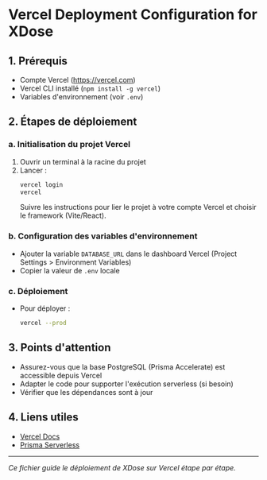 # Vercel Deployment Configuration for XDose

## 1. Prérequis
- Compte Vercel (https://vercel.com)
- Vercel CLI installé (`npm install -g vercel`)
- Variables d'environnement (voir `.env`)

## 2. Étapes de déploiement

### a. Initialisation du projet Vercel
1. Ouvrir un terminal à la racine du projet
2. Lancer :
   ```bash
   vercel login
   vercel
   ```
   Suivre les instructions pour lier le projet à votre compte Vercel et choisir le framework (Vite/React).

### b. Configuration des variables d'environnement
- Ajouter la variable `DATABASE_URL` dans le dashboard Vercel (Project Settings > Environment Variables)
- Copier la valeur de `.env` locale

### c. Déploiement
- Pour déployer :
   ```bash
   vercel --prod
   ```

## 3. Points d'attention
- Assurez-vous que la base PostgreSQL (Prisma Accelerate) est accessible depuis Vercel
- Adapter le code pour supporter l'exécution serverless (si besoin)
- Vérifier que les dépendances sont à jour

## 4. Liens utiles
- [Vercel Docs](https://vercel.com/docs)
- [Prisma Serverless](https://www.prisma.io/docs/orm/prisma-client/deployment/serverless)

---

*Ce fichier guide le déploiement de XDose sur Vercel étape par étape.*
